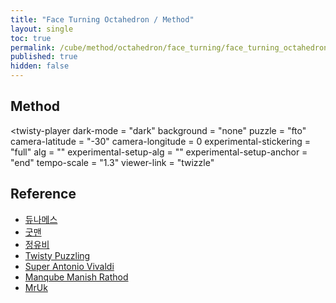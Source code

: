 ```yaml
---
title: "Face Turning Octahedron / Method"
layout: single
toc: true
permalink: /cube/method/octahedron/face_turning/face_turning_octahedron/method
published: true
hidden: false
---
```


<head>
  <base target="_blank">
  <link
    rel   = "stylesheet"
    type  = "text/css"
    href  = "/assets/css/twisty/Octahedron/Face_Turning_Octahedron.css"
  >
  <script
    src   = "https://cdn.cubing.net/js/cubing/twisty"
    type  = "module"
    defer
  ></script>
</head>



## Method

<twisty-player
  dark-mode                 = "dark"
  background                = "none"
  puzzle                    = "fto"
  camera-latitude           = "-30"
  camera-longitude          = 0
  experimental-stickering   = "full"
  alg                       = ""
  experimental-setup-alg    = ""
  experimental-setup-anchor = "end"
  tempo-scale               = "1.3"
  viewer-link               = "twizzle"
></twisty-player>



## Reference

- [듀나메스](https://youtu.be/BqZJcTec904)
- [굿맨](https://youtu.be/7HLGrcSPpZE)
- [정유비](https://youtu.be/Cd3ZGz7_qVU)
- [Twisty Puzzling](https://youtu.be/DnMMTWTeM6s)
- [Super Antonio Vivaldi](https://youtu.be/n_mBSUDLUZw)
- [Manqube Manish Rathod](https://youtu.be/se2p7cz1eEw)
- [MrUk](https://youtu.be/huWg-ZfP-KY)